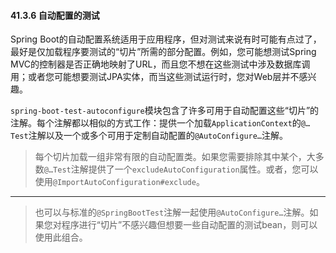 #### 41.3.6 自动配置的测试

Spring Boot的自动配置系统适用于应用程序，但对测试来说有时可能有点过了，最好是仅加载程序要测试的“切片”所需的部分配置。例如，您可能想测试Spring MVC的控制器是否正确地映射了URL，而且您不想在这些测试中涉及数据库调用；或者您可能想要测试JPA实体，而当这些测试运行时，您对Web层并不感兴趣。

`spring-boot-test-autoconfigure`模块包含了许多可用于自动配置这些“切片”的注解。每个注解都以相似的方式工作：提供一个加载`ApplicationContext`的`@…​Test`注解以及一个或多个可用于定制自动配置的`@AutoConfigure…`注解。

>每个切片加载一组非常有限的自动配置类。如果您需要排除其中某个，大多数`@…​Test`注解提供了一个`excludeAutoConfiguration`属性。或者，您可以使用`@ImportAutoConfiguration#exclude`。

---

>也可以与标准的`@SpringBootTest`注解一起使用`@AutoConfigure…`注解。如果您对程序进行“切片”不感兴趣但想要一些自动配置的测试bean，则可以使用此组合。
